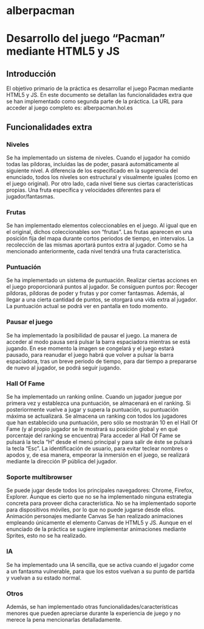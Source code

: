 # alberpacman

<h1>Desarrollo del juego “Pacman” mediante HTML5 y JS</h1>

<h2>Introducción</h2>
El objetivo primario de la práctica es desarrollar el juego Pacman mediante HTML5 y JS. 
En este documento se detallan las funcionalidades extra que se han implementado como segunda parte de la práctica.
La URL para acceder al juego completo es: alberpacman.hol.es

<h2>Funcionalidades extra</h2>
<h3>Niveles</h3>
Se ha implementado un sistema de niveles. Cuando el jugador ha comido todas las píldoras, incluidas las de poder, pasará automáticamente al siguiente nivel.
A diferencia de los especificado en la sugerencia del enunciado, todos los niveles son estructural y visualmente iguales (como en el juego original).
Por otro lado, cada nivel tiene sus ciertas características propias. Una fruta específica y velocidades diferentes para el jugador/fantasmas.

<h3>Frutas</h3>
Se han implementado elementos coleccionables en el juego. Al igual que en el original, dichos coleccionables son “frutas”. 
Las frutas aparecen en una posición fija del mapa durante cortos periodos de tiempo, en intervalos. La recolección de las mismas aportará puntos extra al jugador. Como se ha mencionado anteriormente, cada nivel tendrá una fruta característica.

<h3>Puntuación</h3>
Se ha implementado un sistema de puntuación. Realizar ciertas acciones en el juego proporcionará puntos al jugador. Se consiguen puntos por: Recoger píldoras, píldoras de poder y frutas y por comer fantasmas.
Además, al llegar a una cierta cantidad de puntos, se otorgará una vida extra al jugador.
La puntuación actual se podrá ver en pantalla en todo momento.

<h3>Pausar el juego</h3>
Se ha implementado la posibilidad de pausar el juego. La manera de acceder al modo pausa será pulsar la barra espaciadora mientras se está jugando. En ese momento la imagen se congelará y el juego estará pausado, para reanudar el juego habrá que volver a pulsar la barra espaciadora, tras un breve periodo de tiempo, para dar tiempo a prepararse de nuevo al jugador, se podrá seguir jugando.

<h3>Hall Of Fame</h3>
Se ha implementado un ranking online. Cuando un jugador juegue por primera vez y establezca una puntuación, se almacenará en el ranking. Si posteriormente vuelve a jugar y supera la puntuación, su puntuación máxima se actualizará. 
Se almacena un ranking con todos los jugadores que han establecido una puntuación, pero sólo se mostrarán 10 en el Hall Of Fame (y al propio jugador se le mostrará su posición global y en qué porcentaje del ranking se encuentra)
Para acceder al Hall Of Fame se pulsará la tecla “H” desde el menú principal y para salir de éste se pulsará la tecla “Esc”.
La identificación de usuario, para evitar teclear nombres o apodos y, de esa manera, empeorar la inmersión en el juego, se realizará mediante la dirección IP pública del jugador.

<h3>Soporte multibrowser</h3>
Se puede jugar desde todos los principales navegadores: Chrome, Firefox, Explorer. Aunque es cierto que no se ha implementado ninguna estrategia concreta para proveer dicha característica.
No se ha implementado soporte para dispositivos móviles, por lo que no puede jugarse desde ellos.
Animación personajes mediante Canvas
Se han realizado animaciones empleando únicamente el elemento Canvas de HTML5 y JS. Aunque en el enunciado de la práctica se sugiere implementar animaciones mediante Sprites, esto no se ha realizado.

<h3>IA</h3>
Se ha implementado una IA sencilla, que se activa cuando el jugador come a un fantasma vulnerable, para que los estos vuelvan a su punto de partida y vuelvan a su estado normal.

<h3>Otros</h3>
Además, se han implementado otras funcionalidades/características menores que pueden apreciarse durante la experiencia de juego y no merece la pena mencionarlas detalladamente.
